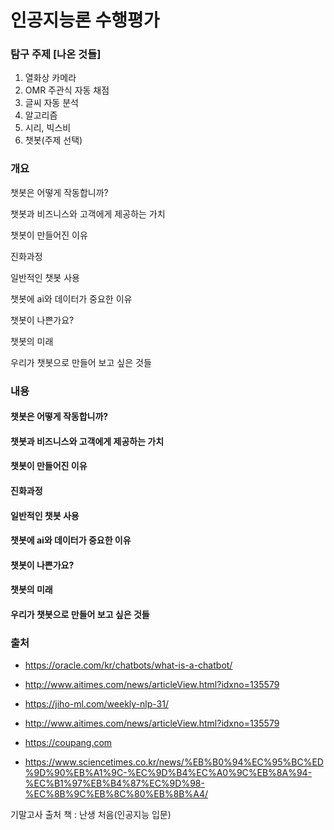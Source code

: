 # 인공지능론 수행평가

### 탐구 주제 [나온 것들]

1. 열화상 카메라
2. OMR 주관식 자동 채점
3. 글씨 자동 분석
4. 알고리즘
5. 시리, 빅스비
6. 챗봇(주제 선택)



### 개요

챗봇은 어떻게 작동합니까?

챗봇과 비즈니스와 고객에게 제공하는 가치

챗봇이 만들어진 이유

진화과정

일반적인 챗봇 사용

챗봇에 ai와 데이터가 중요한 이유

챗봇이 나쁜가요?

챗봇의 미래

우리가 챗봇으로 만들어 보고 싶은 것들



### 내용

#### 챗봇은 어떻게 작동합니까?



#### 챗봇과 비즈니스와 고객에게 제공하는 가치



#### 챗봇이 만들어진 이유



#### 진화과정



#### 일반적인 챗봇 사용



#### 챗봇에 ai와 데이터가 중요한 이유



#### 챗봇이 나쁜가요?



#### 챗봇의 미래



#### 우리가 챗봇으로 만들어 보고 싶은 것들



### 출처 

- https://oracle.com/kr/chatbots/what-is-a-chatbot/
- http://www.aitimes.com/news/articleView.html?idxno=135579

- https://jiho-ml.com/weekly-nlp-31/ 
- http://www.aitimes.com/news/articleView.html?idxno=135579
- https://coupang.com
- https://www.sciencetimes.co.kr/news/%EB%B0%94%EC%95%BC%ED%9D%90%EB%A1%9C-%EC%9D%B4%EC%A0%9C%EB%8A%94-%EC%B1%97%EB%B4%87%EC%9D%98-%EC%8B%9C%EB%8C%80%EB%8B%A4/







기말고사 출처 책 :  난생 처음(인공지능 입문)

